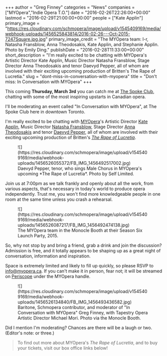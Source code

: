 +++
author = "Greg Finney"
categories = "News"
companies = ["MYOpera","Indie Opera T.O."]
date = "2016-02-26T22:26:00+00:00"
lastmod = "2016-02-29T21:00:00+00:00"
people = ["Kate Applin"]
primary_image = "https://res.cloudinary.com/schmopera/image/upload/v1545409169/media/webhook-uploads/1456525843814/2016-02-26---Oct-2015-7247Square.jpg.jpg"
primary_image_credit = "The MYOpera team: l-r, Natasha Fransblow, Anna Theodosakis, Kate Applin, and Stephanie Applin. Photo by Emily Ding."
publishDate = "2016-02-28T11:33:00+00:00"
short_description = "I&#039;m really excited to be chatting with MYOpera&#039;s Artistic Director Kate Applin, Music Director Natasha Fransblow, Stage Director Anna Theodosakis and tenor Daevyd Pepper, all of whom are involved with their exciting upcoming production of Britten&#039;s The Rape of Lucretia."
slug = "dont-miss-in-conversation-with-myopera"
title = "Don&#039;t miss: In Conversation with MYOpera"
+++

This coming **Thursday, March 3rd** you can catch me at [The Spoke Club](http://www.thespokeclub.com/), chatting with some of the most inspiring upstarts in Canadian opera.

I'll be moderating an event called "In Conversation with MYOpera", at The Spoke Club here in downtown Toronto.

I'm really excited to be chatting with [MYOpera](/scene/companies/myopera/)'s Artistic Director [Kate Applin](/scene/people/kate-applin/), Music Director [Natasha Fransblow](https://www.myopera.ca/our-team/), Stage Director [Anna Theodosakis](https://www.myopera.ca/our-team/) and tenor [Daevyd Pepper](/scene/people/daevyd-pepper/), all of whom are involved with their exciting upcoming production of Britten's [*The Rape of Lucretia*](https://www.myopera.ca/lucretia2016/).

<figure data-type="image">
![](https://res.cloudinary.com/schmopera/image/upload/v1545409169/media/webhook-uploads/1456526055372/FB_IMG_1456492517002.jpg)
<figcaption>Daevyd Pepper, tenor, who sings Male Chorus in MYOpera's upcoming *The Rape of Lucretia*. Photo by Self Limited.</figcaption>
</figure>

Join us at 7:00pm as we talk frankly and openly about all the work, from various aspects, that's necessary in today's world to produce opera independently. Trust me, you won't find more knowledgeable people in one room at the same time unless you crash a rehearsal.

<figure data-type="image">
![](https://res.cloudinary.com/schmopera/image/upload/v1545409169/media/webhook-uploads/1456526087217/FB_IMG_1456492474138.jpg)
<figcaption>The MYOpera team in the Monocle Booth at their Season Six Launch Party, 2015.</figcaption>
</figure>

So, why not stop by and bring a friend, grab a drink and join the discussion? Admission is free, and it totally appears to be shaping up as a great night of conversation, information and inspiration.

Space is extremely limited and likely to fill up quickly, so please RSVP to [info@myopera.ca](mailto:info@myopera.ca). If you can't make it in person, fear not; it will be streamed on [Periscope](https://www.periscope.tv/) under the MYOpera handle.

<figure data-type="image">
![](https://res.cloudinary.com/schmopera/image/upload/v1545409169/media/webhook-uploads/1456526134840/FB_IMG_1456493436582.jpg)
<figcaption>Baritone, Schmopera contributor, and moderator of "In Conversation with MYOpera" Greg Finney, with Tapestry Opera Artistic Director Michael Mori. Photo via the Monocle Booth.</figcaption>
</figure>

Did I mention I'm moderating? Chances are there will be a laugh or two. (Editor's note: or three.)

>To find out more about MYOpera's *The Rape of Lucretia*, and to buy your tickets, visit our box office links below!
